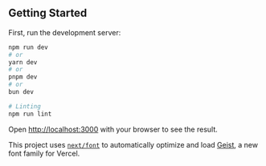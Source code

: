 ## Getting Started

First, run the development server:

```bash
npm run dev
# or
yarn dev
# or
pnpm dev
# or
bun dev
```

```bash
# Linting
npm run lint
```

Open [http://localhost:3000](http://localhost:3000) with your browser to see the result.

This project uses [`next/font`](https://nextjs.org/docs/app/building-your-application/optimizing/fonts) to automatically optimize and load [Geist](https://vercel.com/font), a new font family for Vercel.
